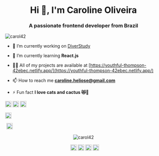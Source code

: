 <h1 align="center">Hi 👋, I'm Caroline Oliveira</h1>
<h3 align="center">A passionate frontend developer from Brazil</h3>

<p align="left"> <img src="https://komarev.com/ghpvc/?username=carol42" alt="carol42" /> </p>

- 🔭 I’m currently working on [DiverStudy](https://diver-study.vercel.app)

- 🌱 I’m currently learning **React.js**

- 👨‍💻 All of my projects are available at [https://youthful-thompson-42ebec.netlify.app/](https://youthful-thompson-42ebec.netlify.app/)

- 📫 How to reach me **caroline.heliose@gmail.com**

- ⚡ Fun fact **I love cats and cactus 😻🌵**

<p align="left"><img src="https://devicons.github.io/devicon/devicon.git/icons/react/react-original-wordmark.svg" alt="react" width="20" height="20"/> <img src="https://devicons.github.io/devicon/devicon.git/icons/html5/html5-original-wordmark.svg" alt="html5" width="20" height="20"/> <img src="https://devicons.github.io/devicon/devicon.git/icons/javascript/javascript-original.svg" alt="javascript" width="20" height="20"/> <p align="left"><img src="https://devicons.github.io/devicon/devicon.git/icons/css3/css3-original-wordmark.svg" alt="css3" width="20" height="20"/></p> <img src="https://devicons.github.io/devicon/devicon.git/icons/linux/linux-original.svg" alt="linux" width="20" height="20"/></p><p align="center"> <img src="https://github-readme-stats.vercel.app/api?username=carol42&show_icons=true" alt="carol42" /> </p>

<p align="center"> 
<a href="https://codepen.io/carol42" target="blank"><img align="center" src="https://cdn.jsdelivr.net/npm/simple-icons@3.0.1/icons/codepen.svg" alt="carol42" height="20" width="20" /></a>
<a href="https://twitter.com/carol_heloo" target="blank"><img align="center" src="https://cdn.jsdelivr.net/npm/simple-icons@3.0.1/icons/twitter.svg" alt="carol_heloo" height="20" width="20" /></a>
<a href="https://linkedin.com/in/caroline-oliveira-86059b109" target="blank"><img align="center" src="https://cdn.jsdelivr.net/npm/simple-icons@3.0.1/icons/linkedin.svg" alt="caroline-oliveira-86059b109" height="20" width="20" /></a>
<a href="https://instagram.com/carol_helloo" target="blank"><img align="center" src="https://cdn.jsdelivr.net/npm/simple-icons@3.0.1/icons/instagram.svg" alt="carol_helloo" height="20" width="20" /></a>
</p>
